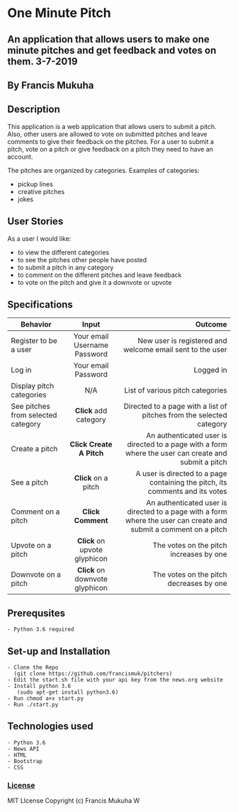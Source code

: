 # One Minute Pitch
## An application that allows users to make one minute pitches and get feedback and votes on them. 3-7-2019


## By Francis Mukuha

## Description
This application is  a web application that allows users to submit a pitch. Also, other users are allowed to vote on submitted pitches and leave comments to give their feedback on the pitches. For a user to submit a pitch, vote on a pitch or give feedback on a pitch they need to have an account. <br>

The pitches are organized by categories. Examples of categories: <br> 
- pickup lines
- creative pitches
- jokes

## User Stories
As a user I would like:
* to view the different categories
* to see the pitches other people have posted
* to submit a pitch in any category
* to comment on the different pitches and leave feedback
* to vote on the pitch and give it a downvote or upvote

## Specifications
| Behavior        | Input           | Outcome  |
| ------------- |:-------------:| -----:|
| Register to be a user | Your email <br> Username <br> Password  | New user is registered and welcome email sent to the user |
| Log in | Your email <br> Password  | Logged in |
| Display pitch categories | N/A | List of various pitch categories |
| See pitches from selected category | **Click** add category | Directed to a page with a list of pitches from the selected category |
| Create a pitch | **Click Create A Pitch** | An authenticated user is directed to a page with a form where the user can create and submit a pitch |
| See a pitch | **Click** on a pitch | A user is directed to a page containing the pitch, its comments and its votes |
| Comment on a pitch | **Click Comment** | An authenticated user is directed to a page with a form where the user can create and submit a comment on a pitch |
| Upvote on a pitch | **Click** on upvote glyphicon | The votes on the pitch increases by one |
| Downvote on a pitch | **Click** on downvote glyphicon | The votes on the pitch decreases by one |

## Prerequsites
    - Python 3.6 required

## Set-up and Installation
    - Clone the Repo
      (git clone https://github.com/francismuk/pitchers)
    - Edit the start.sh file with your api key from the news.org website
    - Install python 3.6
       (sudo apt-get install python3.6)
    - Run chmod a+x start.py
    - Run ./start.py
    

## Technologies used
    - Python 3.6
    - News API 
    - HTML
    - Bootstrap
    - CSS

### [License](https://opensource.org/licenses/MIT)
MIT LIcense
Copyright (c) Francis Mukuha W
